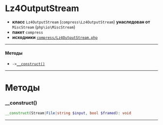 # Lz4OutputStream

- **класс** `Lz4OutputStream` (`compress\Lz4OutputStream`) **унаследован от** `MiscStream` (`php\io\MiscStream`)
- **пакет** `compress`
- **исходники** [`compress/Lz4OutputStream.php`](./src/main/resources/JPHP-INF/sdk/compress/Lz4OutputStream.php)


---

#### Методы

- `->`[`__construct()`](#method-__construct)

---
# Методы

<a name="method-__construct"></a>

### __construct()
```php
__construct(Stream|File|string $input, bool $framed): void
```

---
